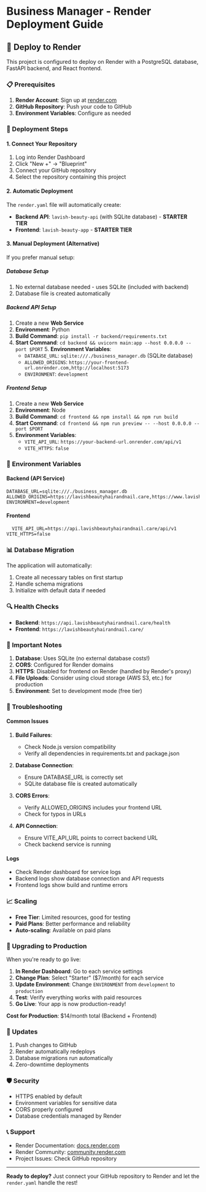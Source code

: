 # Business Manager - Render Deployment Guide

## 🚀 Deploy to Render

This project is configured to deploy on Render with a PostgreSQL database, FastAPI backend, and React frontend.

### 📋 Prerequisites

1. **Render Account**: Sign up at [render.com](https://render.com)
2. **GitHub Repository**: Push your code to GitHub
3. **Environment Variables**: Configure as needed

### 🔧 Deployment Steps

#### 1. Connect Your Repository

1. Log into Render Dashboard
2. Click "New +" → "Blueprint"
3. Connect your GitHub repository
4. Select the repository containing this project

 #### 2. Automatic Deployment

 The `render.yaml` file will automatically create:
   - **Backend API**: `lavish-beauty-api` (with SQLite database) - **STARTER TIER**
  - **Frontend**: `lavish-beauty-app` - **STARTER TIER**

#### 3. Manual Deployment (Alternative)

If you prefer manual setup:

 ##### Database Setup
 1. No external database needed - uses SQLite (included with backend)
 2. Database file is created automatically

##### Backend API Setup
1. Create a new **Web Service**
2. **Environment**: Python
3. **Build Command**: `pip install -r backend/requirements.txt`
4. **Start Command**: `cd backend && uvicorn main:app --host 0.0.0.0 --port $PORT`
   5. **Environment Variables**:
     - `DATABASE_URL`: `sqlite:///./business_manager.db` (SQLite database)
     - `ALLOWED_ORIGINS`: `https://your-frontend-url.onrender.com,http://localhost:5173`
     - `ENVIRONMENT`: `development`

##### Frontend Setup
1. Create a new **Web Service**
2. **Environment**: Node
3. **Build Command**: `cd frontend && npm install && npm run build`
4. **Start Command**: `cd frontend && npm run preview -- --host 0.0.0.0 --port $PORT`
5. **Environment Variables**:
   - `VITE_API_URL`: `https://your-backend-url.onrender.com/api/v1`
   - `VITE_HTTPS`: `false`

### 🔐 Environment Variables

   #### Backend (API Service)
  ```env
  DATABASE_URL=sqlite:///./business_manager.db
  ALLOWED_ORIGINS=https://lavishbeautyhairandnail.care,https://www.lavishbeautyhairandnail.care,http://localhost:5173
  ENVIRONMENT=development
  ```

 #### Frontend
 ```env
   VITE_API_URL=https://api.lavishbeautyhairandnail.care/api/v1
 VITE_HTTPS=false
 ```

### 📊 Database Migration

The application will automatically:
1. Create all necessary tables on first startup
2. Handle schema migrations
3. Initialize with default data if needed

 ### 🔍 Health Checks

   - **Backend**: `https://api.lavishbeautyhairandnail.care/health`
  - **Frontend**: `https://lavishbeautyhairandnail.care/`

   ### 🚨 Important Notes

  1. **Database**: Uses SQLite (no external database costs!)
  2. **CORS**: Configured for Render domains
  3. **HTTPS**: Disabled for frontend on Render (handled by Render's proxy)
  4. **File Uploads**: Consider using cloud storage (AWS S3, etc.) for production
  5. **Environment**: Set to development mode (free tier)

### 🔧 Troubleshooting

#### Common Issues

1. **Build Failures**:
   - Check Node.js version compatibility
   - Verify all dependencies in requirements.txt and package.json

 2. **Database Connection**:
    - Ensure DATABASE_URL is correctly set
    - SQLite database file is created automatically

3. **CORS Errors**:
   - Verify ALLOWED_ORIGINS includes your frontend URL
   - Check for typos in URLs

4. **API Connection**:
   - Ensure VITE_API_URL points to correct backend URL
   - Check backend service is running

#### Logs

- Check Render dashboard for service logs
- Backend logs show database connection and API requests
- Frontend logs show build and runtime errors

 ### 📈 Scaling

 - **Free Tier**: Limited resources, good for testing
 - **Paid Plans**: Better performance and reliability
 - **Auto-scaling**: Available on paid plans

 ### 🔄 Upgrading to Production

 When you're ready to go live:

 1. **In Render Dashboard**: Go to each service settings
 2. **Change Plan**: Select "Starter" ($7/month) for each service
 3. **Update Environment**: Change `ENVIRONMENT` from `development` to `production`
 4. **Test**: Verify everything works with paid resources
 5. **Go Live**: Your app is now production-ready!

 **Cost for Production**: $14/month total (Backend + Frontend)

### 🔄 Updates

1. Push changes to GitHub
2. Render automatically redeploys
3. Database migrations run automatically
4. Zero-downtime deployments

### 🛡️ Security

- HTTPS enabled by default
- Environment variables for sensitive data
- CORS properly configured
- Database credentials managed by Render

### 📞 Support

- Render Documentation: [docs.render.com](https://docs.render.com)
- Render Community: [community.render.com](https://community.render.com)
- Project Issues: Check GitHub repository

---

**Ready to deploy?** Just connect your GitHub repository to Render and let the `render.yaml` handle the rest!
